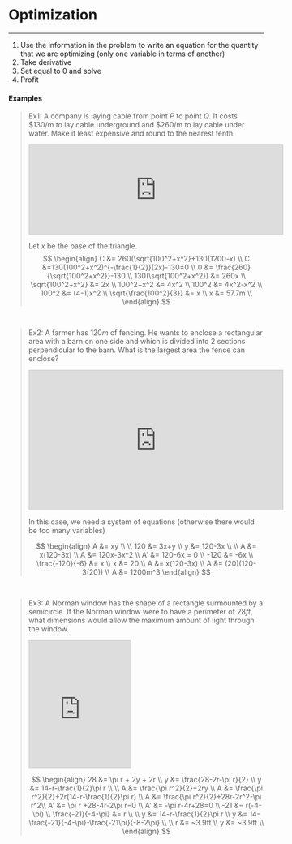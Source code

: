 # Optimization
***
1. Use the information in the problem to write an equation for the quantity that we are optimizing (only one variable in terms of another)
2. Take derivative
3. Set equal to $0$ and solve
4. Profit


#### Examples

> Ex1:
> A company is laying cable from point $P$ to point $Q$. It costs $130/m to lay cable underground and $260/m to lay cable under water. Make it least expensive and 
> round to the nearest tenth.
> 
> <iframe src="https://www.desmos.com/calculator/87ep7wvoqj?embed" width="500" height="175" style="border: 1px solid #ccc" frameborder=0></iframe>
> 
> Let $x$ be the base of the triangle. 
> $$
> \begin{align}
> C &= 260(\sqrt{100^2+x^2}+130(1200-x) \\
> C &=130(100^2+x^2)^{-\frac{1}{2}}(2x)-130=0 \\
> 0 &= \frac{260}{\sqrt{100^2+x^2}}-130 \\
> 130(\sqrt{100^2+x^2}) &= 260x \\
> \sqrt{100^2+x^2} &= 2x \\
> 100^2+x^2 &= 4x^2 \\
> 100^2 &= 4x^2-x^2 \\
> 100^2 &= (4-1)x^2 \\
> \sqrt{\frac{100^2}{3}} &= x \\
> x &= 57.7m \\
> \end{align}
> $$


<pre>

</pre>
> Ex2:
> A farmer has $120m$ of fencing. He wants to enclose a rectangular area with a barn on one side and which is divided into 2 sections perpendicular to the barn. What is the largest area the fence can enclose?
> <iframe src="https://www.desmos.com/calculator/7p4ocaqxwi?embed" width="500" height="275" style="border: 1px solid #ccc" frameborder=0></iframe>
> 
> In this case, we need a system of equations (otherwise there would be too many variables)
> 
> $$
> \begin{align}
> A &= xy \\
> \\
> 120 &= 3x+y \\
> y &= 120-3x \\
> \\
> A &= x(120-3x) \\
> A &= 120x-3x^2 \\
> A' &= 120-6x = 0 \\
> -120 &= -6x \\
> \frac{-120}{-6} &= x \\
> x &= 20 \\
> A &= x(120-3x) \\
> A &= (20)(120-3(20)) \\
> A &= 1200m^3
> \end{align}
> $$


<pre>

</pre>
> Ex3:
> A Norman window has the shape of a rectangle surmounted by a semicircle. If the Norman window were to have a perimeter of $28ft$, what dimensions would allow the maximum amount of light through the window.
> <iframe src="https://www.desmos.com/calculator/j1mco7bidc?embed" width="200'" height="250" style="border: 1px solid #ccc" frameborder=0></iframe>
> 
> $$
> \begin{align}
> 28 &= \pi r + 2y + 2r \\
> y &= \frac{28-2r-\pi r}{2} \\
> y &= 14-r-\frac{1}{2}\pi r \\
> \\
> A &= \frac{\pi r^2}{2}+2ry \\
> A &= \frac{\pi r^2}{2}+2r(14-r-\frac{1}{2}\pi r) \\
> A &= \frac{\pi r^2}{2}+28r-2r^2-\pi r^2\\
> A' &= \pi r +28-4r-2\pi r=0 \\
> A' &= -\pi r-4r+28=0 \\
> -21 &= r(-4-\pi) \\
> \frac{-21}{-4-\pi} &= r \\
> \\
> y &= 14-r-\frac{1}{2}\pi r \\
> y &= 14-\frac{-21}{-4-\pi}-\frac{-21\pi}{-8-2\pi} \\
> \\
> r &= ~3.9ft \\
> y &= ~3.9ft \\
> \end{align}
> $$